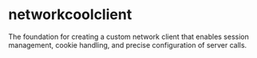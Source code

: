 # networkcoolclient
The foundation for creating a custom network client that enables session management, cookie handling, and precise configuration of server calls.
